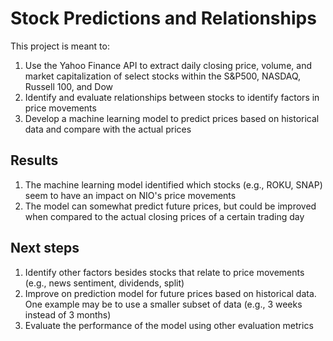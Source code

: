 # Stock Predictions and Relationships

This project is meant to:
1) Use the Yahoo Finance API to extract daily closing price, volume, and market capitalization of select stocks within the S&P500, NASDAQ, Russell 100, and Dow
2) Identify and evaluate relationships between stocks to identify factors in price movements
3) Develop a machine learning model to predict prices based on historical data and compare with the actual prices

## Results

1) The machine learning model identified which stocks (e.g., ROKU, SNAP) seem to have an impact on NIO's price movements
2) The model can somewhat predict future prices, but could be improved when compared to the actual closing prices of a certain trading day

## Next steps

1) Identify other factors besides stocks that relate to price movements (e.g., news sentiment, dividends, split)
2) Improve on prediction model for future prices based on historical data. One example may be to use a smaller subset of data (e.g., 3 weeks instead of 3 months)
3) Evaluate the performance of the model using other evaluation metrics 
